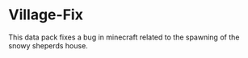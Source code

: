 # Village-Fix
This data pack fixes a bug in minecraft related to the spawning of the snowy sheperds house.
